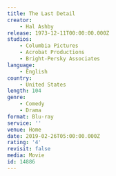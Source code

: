 ```yaml
---
title: The Last Detail
creator:
    - Hal Ashby
release: 1973-12-11T00:00:00.000Z
studios:
    - Columbia Pictures
    - Acrobat Productions
    - Bright-Persky Associates
language:
    - English
country:
    - United States
length: 104
genre:
    - Comedy
    - Drama
format: Blu-ray
service: ''
venue: Home
date: 2019-02-26T05:00:00.000Z
rating: '4'
revisit: false
media: Movie
id: 14886
---
```



